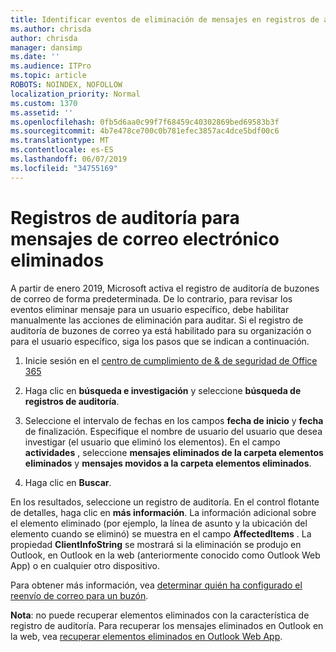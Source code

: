 ```yaml
---
title: Identificar eventos de eliminación de mensajes en registros de auditoría
ms.author: chrisda
author: chrisda
manager: dansimp
ms.date: ''
ms.audience: ITPro
ms.topic: article
ROBOTS: NOINDEX, NOFOLLOW
localization_priority: Normal
ms.custom: 1370
ms.assetid: ''
ms.openlocfilehash: 0fb5d6aa0c99f7f68459c40302869bed69583b3f
ms.sourcegitcommit: 4b7e478ce700c0b781efec3857ac4dce5bdf00c6
ms.translationtype: MT
ms.contentlocale: es-ES
ms.lasthandoff: 06/07/2019
ms.locfileid: "34755169"
---
```

# <a name="audit-logs-for-deleted-email-messages"></a>Registros de auditoría para mensajes de correo electrónico eliminados

A partir de enero 2019, Microsoft activa el registro de auditoría de buzones de correo de forma predeterminada. De lo contrario, para revisar los eventos eliminar mensaje para un usuario específico, debe habilitar manualmente las acciones de eliminación para auditar. Si el registro de auditoría de buzones de correo ya está habilitado para su organización o para el usuario específico, siga los pasos que se indican a continuación.

1. Inicie sesión en el [centro de cumplimiento de & de seguridad de Office 365](https://protection.office.com/)

2. Haga clic en **búsqueda e investigación** y seleccione **búsqueda de registros de auditoría**.

3. Seleccione el intervalo de fechas en los campos **fecha de inicio** y **fecha** de finalización. Especifique el nombre de usuario del usuario que desea investigar (el usuario que eliminó los elementos). En el campo **actividades** , seleccione **mensajes eliminados de la carpeta elementos eliminados** y **mensajes movidos a la carpeta elementos eliminados**.

4. Haga clic en **Buscar**.

En los resultados, seleccione un registro de auditoría. En el control flotante de detalles, haga clic en **más información**. La información adicional sobre el elemento eliminado (por ejemplo, la línea de asunto y la ubicación del elemento cuando se eliminó) se muestra en el campo **AffectedItems** . La propiedad **ClientInfoString** se mostrará si la eliminación se produjo en Outlook, en Outlook en la web (anteriormente conocido como Outlook Web App) o en cualquier otro dispositivo.

Para obtener más información, vea [determinar quién ha configurado el reenvío de correo para un buzón](https://docs.microsoft.com/office365/securitycompliance/auditing-troubleshooting-scenarios#determining-if-a-user-deleted-email-items).

**Nota**: no puede recuperar elementos eliminados con la característica de registro de auditoría. Para recuperar los mensajes eliminados en Outlook en la web, vea [recuperar elementos eliminados en Outlook Web App](https://support.office.com/article/C3D8FC15-EEEF-4F1C-81DF-E27964B7EDD4).
